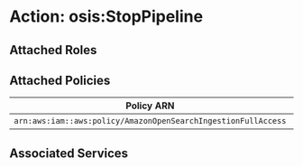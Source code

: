 # Action: osis:StopPipeline

## Attached Roles

## Attached Policies

| Policy ARN | Policy Name |
|------------|-------------|
| `arn:aws:iam::aws:policy/AmazonOpenSearchIngestionFullAccess` | [AmazonOpenSearchIngestionFullAccess](../policies.md#amazonopensearchingestionfullaccess) |

## Associated Services

